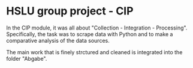 # HSLU group project - CIP

In the CIP module, it was all about "Collection - Integration - Processing". Specifically, the task was to scrape data with Python and to make a comparative analysis of the data sources.

The main work that is finely strctured and cleaned is integrated into the folder "Abgabe". 
